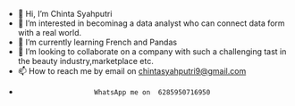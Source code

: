 - 👋 Hi, I’m Chinta Syahputri
- 👀 I’m interested in becominag a data analyst who can connect data form with a real world. 
- 🌱 I’m currently learning French and Pandas
- 💞️ I’m looking to collaborate on a company with such a challenging tast in the beauty industry,marketplace etc.
- 📫 How to reach me by email on chintasyahputri9@gmail.com
-                        WhatsApp me on  6285950716950       

<!---
chintadews/chintadews is a ✨ special ✨ repository because its `README.md` (this file) appears on your GitHub profile.
You can click the Preview link to take a look at your changes.
--->
